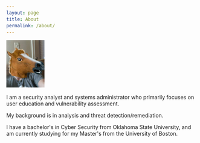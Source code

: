 ```yaml
---
layout: page
title: About
permalink: /about/
---
```


<img src="https://raw.githubusercontent.com/ognalysis/ognalysis.github.io/main/_images/filephoto.jpg" style='width: 20%; height: 20%;'>

I am a security analyst and systems administrator who primarily focuses on user education and vulnerability assessment.

My background is in analysis and threat detection/remediation.

I have a bachelor's in Cyber Security from Oklahoma State University, and am currently studying for my Master's from the University of Boston.

